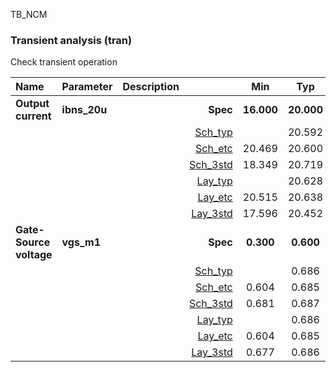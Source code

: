 TB_NCM

### Transient analysis (tran)

Check transient operation



|**Name**|**Parameter**|**Description**| |**Min**|**Typ**|**Max**| Unit|
|:---|:---|:---|---:|:---:|:---:|:---:| ---:|
|**Output current**|**ibns\_20u** || **Spec**  | **16.000** | **20.000** | **24.000** | **uA** |
| | | |<a href='results/tran_Sch_typical.html'>Sch_typ</a>| | 20.592 |  | |
| | | |<a href='results/tran_Sch_etc.html'>Sch_etc</a>|20.469 | 20.600 | 20.728 | |
| | | |<a href='results/tran_Sch_mc.html'>Sch_3std</a>|18.349 | 20.719 | 23.090 | |
| | | |<a href='results/tran_Lay_typical.html'>Lay_typ</a>| | 20.628 |  | |
| | | |<a href='results/tran_Lay_etc.html'>Lay_etc</a>|20.515 | 20.638 | 20.758 | |
| | | |<a href='results/tran_Lay_mc.html'>Lay_3std</a>|17.596 | 20.452 | 23.309 | |
|**Gate-Source voltage**|**vgs\_m1** || **Spec**  | **0.300** | **0.600** | **0.700** | **V** |
| | | |<a href='results/tran_Sch_typical.html'>Sch_typ</a>| | 0.686 |  | |
| | | |<a href='results/tran_Sch_etc.html'>Sch_etc</a>|0.604 | 0.685 | <span style='color:red'>**0.758**</span> | |
| | | |<a href='results/tran_Sch_mc.html'>Sch_3std</a>|0.681 | 0.687 | 0.693 | |
| | | |<a href='results/tran_Lay_typical.html'>Lay_typ</a>| | 0.686 |  | |
| | | |<a href='results/tran_Lay_etc.html'>Lay_etc</a>|0.604 | 0.685 | <span style='color:red'>**0.758**</span> | |
| | | |<a href='results/tran_Lay_mc.html'>Lay_3std</a>|0.677 | 0.686 | 0.694 | |

